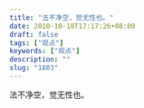 ```yaml
---
title: "法不净空，觉无性也。"
date: 2010-10-18T17:17:26+08:00
draft: false
tags: ["观点"]
keywords: ["观点"]
description: ""
slug: "1803"
---
```


法不净空，觉无性也。
